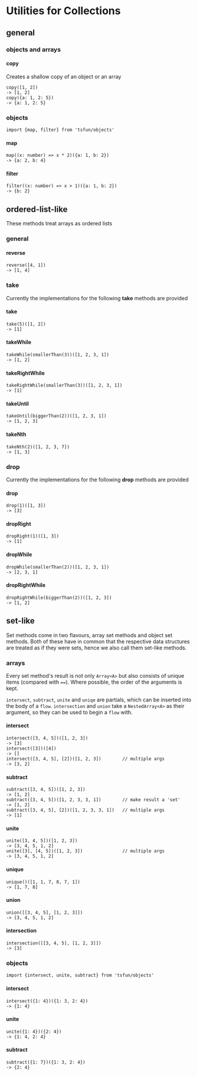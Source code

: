 # Utilities for Collections

## general

### objects and arrays

#### copy

Creates a shallow copy of an object or an array

```
copy([1, 2])
-> [1, 2]
copy({a: 1, 2: 5})
-> {a: 1, 2: 5}
```

### objects

```
import {map, filter} from 'tsfun/objects'
```

#### map

```
map((x: number) => x * 2)({a: 1, b: 2})
-> {a: 2, b: 4}
```

#### filter

```
filter((x: number) => x > 1)({a: 1, b: 2})
-> {b: 2}
```

## ordered-list-like

These methods treat arrays as ordered lists

### general

#### reverse

```
reverse([4, 1])
-> [1, 4]
```

### take

Currently the implementations for the following **take** methods are provided

#### take

```
take(5)([1, 2])
-> [1]
```

#### takeWhile

```
takeWhile(smallerThan(3))([1, 2, 3, 1])
-> [1, 2]
```

#### takeRightWhile

```
takeRightWhile(smallerThan(3))([1, 2, 3, 1])
-> [1]
```

#### takeUntil

```
takeUntil(biggerThan(2))([1, 2, 3, 1])
-> [1, 2, 3]
```

#### takeNth

```
takeNth(2)([1, 2, 3, 7])
-> [1, 3]
```

### drop

Currently the implementations for the following **drop** methods are provided


#### drop

```
drop(1)([1, 3])
-> [3]
```

#### dropRight

```
dropRight(1)([1, 3])
-> [1]
```

#### dropWhile

```
dropWhile(smallerThan(2))([1, 2, 3, 1])
-> [2, 3, 1]
```

#### dropRightWhile

```
dropRightWhile(biggerThan(2))([1, 2, 3])
-> [1, 2]
```

## set-like

Set methods come in two flavours, array set methods and object set methods.
Both of these have in common that the respective data structures are treated 
as if they were sets, hence we also call them set-like methods.

### arrays

Every set method's result is not only `Array<A>` but also consists 
of unique items (compared with `==`). Where possible, the order of 
the arguments is kept.

`intersect`, `subtract`, `unite` and `uniqe` are partials, which can be inserted
into the body of a `flow`. `intersection` and `union` take a `NestedArray<A>` as
their argument, so they can be used to begin a `flow` with.

#### intersect

```
intersect([3, 4, 5])([1, 2, 3])
-> [3]
intersect([3])([4])
-> []
intersect([3, 4, 5], [2])([1, 2, 3])        // multiple args
-> [3, 2]
```

#### subtract

```
subtract([3, 4, 5])([1, 2, 3])
-> [1, 2]
subtract([3, 4, 5])([1, 2, 3, 3, 1])        // make result a 'set'
-> [1, 2]
subtract([3, 4, 5], [2])([1, 2, 3, 3, 1])   // multiple args
-> [1]
```

#### unite

```
unite([3, 4, 5])([1, 2, 3])
-> [3, 4, 5, 1, 2]
unite([3], [4, 5])([1, 2, 3])               // multiple args
-> [3, 4, 5, 1, 2]
```

#### unique

```
unique()([1, 1, 7, 8, 7, 1])
-> [1, 7, 8]
```

#### union

```
union([[3, 4, 5], [1, 2, 3]])
-> [3, 4, 5, 1, 2]
```

#### intersection

```
intersection([[3, 4, 5], [1, 2, 3]])
-> [3]
```

### objects

```
import {intersect, unite, subtract} from 'tsfun/objects'
```

#### intersect

```
intersect({1: 4})({1: 3, 2: 4})
-> {1: 4}
```

#### unite

```
unite({1: 4})({2: 4})
-> {1: 4, 2: 4}
```

#### subtract

```
subtract({1: 7})({1: 3, 2: 4})
-> {2: 4}
```

